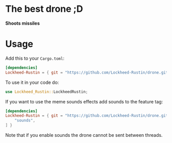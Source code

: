 # The best drone ;D

**Shoots missiles**

# Usage

Add this to your `Cargo.toml`:
```toml
[dependencies]
Lockheed-Rustin = { git = "https://github.com/Lockheed-Rustin/drone.git", package = "drone" }
```

To use it in your code do:
```rust
use Lockheed_Rustin::LockheedRustin;
```

If you want to use the meme sounds effects add sounds to the feature tag:
```toml
[dependencies]
Lockheed-Rustin = { git = "https://github.com/Lockheed-Rustin/drone.git", package = "drone", features = [
    "sounds",
] }
```
Note that if you enable sounds the drone cannot be sent between threads.
